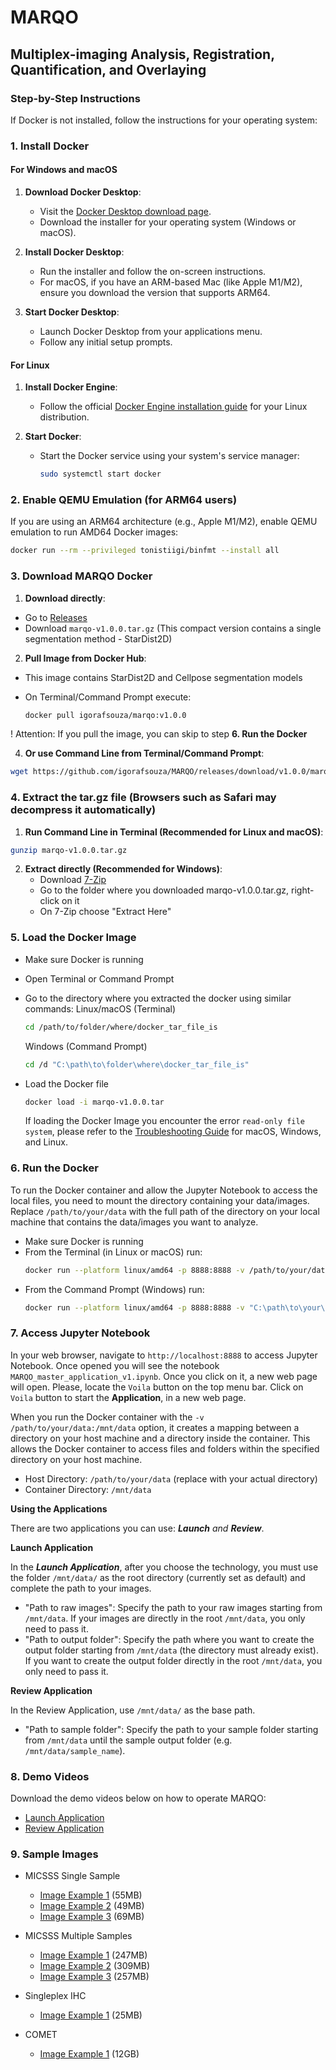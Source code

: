 # MARQO 

## Multiplex-imaging Analysis, Registration, Quantification, and Overlaying

### Step-by-Step Instructions

If Docker is not installed, follow the instructions for your operating system:

### 1. Install Docker

#### For Windows and macOS

1. **Download Docker Desktop**:
   - Visit the [Docker Desktop download page](https://www.docker.com/products/docker-desktop).
   - Download the installer for your operating system (Windows or macOS).

2. **Install Docker Desktop**:
   - Run the installer and follow the on-screen instructions.
   - For macOS, if you have an ARM-based Mac (like Apple M1/M2), ensure you download the version that supports ARM64.

3. **Start Docker Desktop**:
   - Launch Docker Desktop from your applications menu.
   - Follow any initial setup prompts.

#### For Linux

1. **Install Docker Engine**:
   - Follow the official [Docker Engine installation guide](https://docs.docker.com/engine/install/) for your Linux distribution.

2. **Start Docker**:
   - Start the Docker service using your system's service manager:

     ```sh
     sudo systemctl start docker
     ```

### 2. Enable QEMU Emulation (for ARM64 users)

If you are using an ARM64 architecture (e.g., Apple M1/M2), enable QEMU emulation to run AMD64 Docker images:

```sh
docker run --rm --privileged tonistiigi/binfmt --install all
```

### 3. Download MARQO Docker

1. **Download directly**:
  - Go to [Releases](https://github.com/igorafsouza/MARQO/releases)
  - Download `marqo-v1.0.0.tar.gz` (This compact version contains a single segmentation method - StarDist2D)

2. **Pull Image from Docker Hub**:
  - This image contains StarDist2D and Cellpose segmentation models
  - On Terminal/Command Prompt execute:
    
    ```sh
    docker pull igorafsouza/marqo:v1.0.0
    ``` 
   ! Attention: If you pull the image, you can skip to step **6. Run the Docker**
   
4. **Or use Command Line from Terminal/Command Prompt**:
  ```sh
  wget https://github.com/igorafsouza/MARQO/releases/download/v1.0.0/marqo-v1.0.0.tar.gz
  ```

### 4. Extract the tar.gz file (Browsers such as Safari may decompress it automatically)

1. **Run Command Line in Terminal (Recommended for Linux and macOS)**:
  ```sh
  gunzip marqo-v1.0.0.tar.gz
  ```
2. **Extract directly (Recommended for Windows)**:
   - Download [7-Zip](https://www.7-zip.org/)
   - Go to the folder where you downloaded marqo-v1.0.0.tar.gz, right-click on it
   - On 7-Zip choose "Extract Here"

### 5. Load the Docker Image
- Make sure Docker is running
- Open Terminal or Command Prompt
- Go to the directory where you extracted the docker using similar commands:
  Linux/macOS (Terminal)
  ```sh
  cd /path/to/folder/where/docker_tar_file_is
  ```
  
  Windows (Command Prompt)
  ```sh
  cd /d "C:\path\to\folder\where\docker_tar_file_is"
  ```
  
- Load the Docker file
  ```sh
  docker load -i marqo-v1.0.0.tar
  ```
  If loading the Docker Image you encounter the error `read-only file system`, please refer to the [Troubleshooting Guide](https://github.com/igorafsouza/MARQO/blob/main/TROUBLESHOOTING.md) for macOS, Windows, and Linux.

### 6. Run the Docker
To run the Docker container and allow the Jupyter Notebook to access the local files, you need to mount the directory containing your data/images. Replace `/path/to/your/data` with the full path of the directory on your local machine that contains the data/images you want to analyze.
   - Make sure Docker is running
   - From the Terminal (in Linux or macOS) run:
     ```sh
     docker run --platform linux/amd64 -p 8888:8888 -v /path/to/your/data:/mnt/data marqo-v1.0.0
     ```
   - From the Command Prompt (Windows) run:
     ```sh
     docker run --platform linux/amd64 -p 8888:8888 -v "C:\path\to\your\data:/mnt/data" marqo-v1.0.0
     ```
     
### 7. Access Jupyter Notebook
In your web browser, navigate to `http://localhost:8888` to access Jupyter Notebook. Once opened you will see the notebook `MARQO_master_application_v1.ipynb`. Once you click on it, a new web page will open. Please, locate the `Voila` button on the top menu bar. Click on `Voila` button to start the **Application**, in a new web page.

When you run the Docker container with the `-v /path/to/your/data:/mnt/data` option, it creates a mapping between a directory on your host machine and a directory inside the container. This allows the Docker container to access files and folders within the specified directory on your host machine.
   - Host Directory: `/path/to/your/data` (replace with your actual directory)
   - Container Directory: `/mnt/data`

**Using the Applications**

There are two applications you can use: ***Launch** and **Review***. 

**Launch Application**

In the ***Launch Application***, after you choose the technology, you must use the folder `/mnt/data/` as the root directory (currently set as default) and complete the path to your images.
   - "Path to raw images": Specify the path to your raw images starting from `/mnt/data`. If your images are directly in the root `/mnt/data`, you only need to pass it.
   - "Path to output folder": Specify the path where you want to create the output folder starting from `/mnt/data` (the directory must already exist). If you want to create the output folder directly in the root `/mnt/data`, you only need to pass it.

**Review Application**

In the Review Application, use `/mnt/data/` as the base path.
   - "Path to sample folder": Specify the path to your sample folder starting from `/mnt/data` until the sample output folder (e.g. `/mnt/data/sample_name`).

### 8. Demo Videos
Download the demo videos below on how to operate MARQO:
   - [Launch Application](https://github.com/igorafsouza/MARQO/releases/download/v1.0.0/Buckup-et-al-2024_sup-video-1.mov)
   - [Review Application](https://github.com/igorafsouza/MARQO/releases/download/v1.0.0/Buckup-et-al-2024_sup-video-2.mov)

### 9. Sample Images
   - MICSSS Single Sample
      - [Image Example 1](https://drive.google.com/uc?export=download&id=10F_yMlT0nzyhcGl4-_FeuKbazZTc53h0) (55MB)
      - [Image Example 2](https://drive.google.com/uc?export=download&id=16B_vNmer8nW_9G0KNkYzvx2WUqwanFFh) (49MB)
      - [Image Example 3](https://drive.google.com/uc?export=download&id=1BO1XOFqxLHwAEjvsWgvvT3tiPoSeriRh) (69MB)
    
   - MICSSS Multiple Samples
      - [Image Example 1](https://drive.google.com/uc?export=download&id=1wRsxVn2ariXU2Q_4n6_UDVuCbvplGXYZ) (247MB)
      - [Image Example 2](https://drive.google.com/uc?export=download&id=1TCaIq6xUFaw_EdeRIpAXrLhZOlbm7ig2) (309MB)
      - [Image Example 3](https://drive.google.com/uc?export=download&id=1Qhhy5hmdiGHtODozcZHAfHN56Z0am70b) (257MB)
    
   - Singleplex IHC
      - [Image Example 1](https://drive.google.com/uc?export=download&id=1FEjfMc1XVV-VGsM8hareU4OWxF8Kv5e7) (25MB)
    
   - COMET
      - [Image Example 1](https://drive.google.com/uc?export=download&id=1PsTXUakZ-SjzubqFynsMgRRP1rq12Slo) (12GB)

